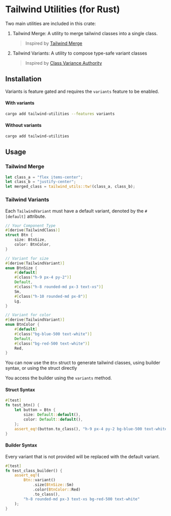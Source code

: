 # Tailwind Utilities (for Rust)

Two main utilities are included in this crate:

1. Tailwind Merge: A utility to merge tailwind classes into a single class.
    > Inspired by [Tailwind Merge](https://github.com/dcastil/tailwind-merge)
2. Tailwind Variants: A utility to compose type-safe variant classes
    > Inspired by [Class Variance Authority](https://github.com/joe-bell/cva)


## Installation

Variants is feature gated and requires the `variants` feature to be enabled.

#### With variants
```bash
cargo add tailwind-utilities --features variants
```

#### Without variants
```bash
cargo add tailwind-utilities
```

## Usage

### Tailwind Merge

```rust
let class_a = "flex items-center";
let class_b = "justify-center";
let merged_class = tailwind_utils::tw!(class_a, class_b);
```

### Tailwind Variants

Each `TailwindVariant` must have a default variant, denoted by the `#[default]` attribute.

```rust
// Your Component Type
#[derive(TailwindClass)]
struct Btn {
    size: BtnSize,
    color: BtnColor,
}

// Variant for size
#[derive(TailwindVariant)]
enum BtnSize {
    #[default]
    #[class("h-9 px-4 py-2")]
    Default,
    #[class("h-8 rounded-md px-3 text-xs")]
    Sm,
    #[class("h-10 rounded-md px-8")]
    Lg,
}

// Variant for color
#[derive(TailwindVariant)]
enum BtnColor {
    #[default]
    #[class("bg-blue-500 text-white")]
    Default,
    #[class("bg-red-500 text-white")]
    Red,
}

```

You can now use the `Btn` struct to generate tailwind classes, using builder syntax, or using the struct directly

You access the builder using the `variants` method.

#### Struct Syntax
```rust
#[test]
fn test_btn() {
    let button = Btn {
        size: Default::default(),
        color: Default::default(),
    };
    assert_eq!(button.to_class(), "h-9 px-4 py-2 bg-blue-500 text-white")
}

```

#### Builder Syntax
Every variant that is not provided will be replaced with the default variant.

```rust
#[test]
fn test_class_builder() {
    assert_eq!(
        Btn::variant()
            .size(BtnSize::Sm)
            .color(BtnColor::Red)
            .to_class(),
        "h-8 rounded-md px-3 text-xs bg-red-500 text-white"
    );
}
```
